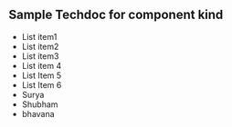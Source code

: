 ## Sample Techdoc for component kind

- List item1
- List item2
- List item3
- List item 4
- List Item 5
- List Item 6
- Surya
- Shubham
- bhavana
